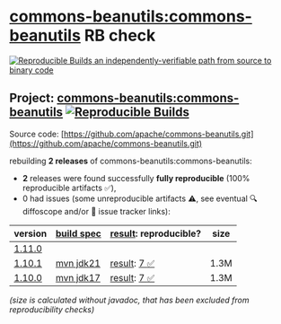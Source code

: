 [commons-beanutils:commons-beanutils](https://central.sonatype.com/artifact/commons-beanutils/commons-beanutils/versions) RB check
=======

[![Reproducible Builds](https://reproducible-builds.org/images/logos/rb.svg) an independently-verifiable path from source to binary code](https://reproducible-builds.org/)

## Project: [commons-beanutils:commons-beanutils](https://central.sonatype.com/artifact/commons-beanutils/commons-beanutils/versions) [![Reproducible Builds](https://img.shields.io/endpoint?url=https://raw.githubusercontent.com/jvm-repo-rebuild/reproducible-central/master/content/org/apache/commons/commons-beanutils/badge.json)](https://github.com/jvm-repo-rebuild/reproducible-central/blob/master/content/org/apache/commons/commons-beanutils/README.md)

Source code: [https://github.com/apache/commons-beanutils.git](https://github.com/apache/commons-beanutils.git)

rebuilding **2 releases** of commons-beanutils:commons-beanutils:
- **2** releases were found successfully **fully reproducible** (100% reproducible artifacts :white_check_mark:),
- 0 had issues (some unreproducible artifacts :warning:, see eventual :mag: diffoscope and/or :memo: issue tracker links):

| version | [build spec](/BUILDSPEC.md) | [result](https://reproducible-builds.org/docs/jvm/): reproducible? | size |
| -- | --------- | ------ | -- |
| [1.11.0](https://central.sonatype.com/artifact/commons-beanutils/commons-beanutils/1.11.0/pom) | | | |
| [1.10.1](https://central.sonatype.com/artifact/commons-beanutils/commons-beanutils/1.10.1/pom) | [mvn jdk21](commons-beanutils-1.10.1.buildspec) | [result](commons-beanutils-1.10.1.buildinfo): [7 :white_check_mark: ](commons-beanutils-1.10.1.buildcompare) | 1.3M |
| [1.10.0](https://central.sonatype.com/artifact/commons-beanutils/commons-beanutils/1.10.0/pom) | [mvn jdk17](commons-beanutils-1.10.0.buildspec) | [result](commons-beanutils-1.10.0.buildinfo): [7 :white_check_mark: ](commons-beanutils-1.10.0.buildcompare) | 1.3M |

<i>(size is calculated without javadoc, that has been excluded from reproducibility checks)</i>
